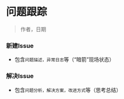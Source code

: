 

问题跟踪
====
> 作者，日期


### 新建Issue
* 包含`问题描述，异常日志`等（“暗箭”现场状态）


### 解决Issue
* 包含`问题分析，解决方案，改进方式`等（思考总结）

